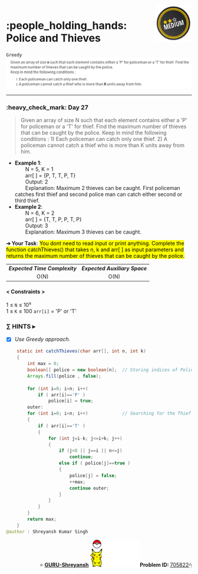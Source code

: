 <img align='right' src="https://github.com/guru-shreyansh/GeeksforGeeks-30-Days-of-Code/blob/main/!DOC!/Medium%233.png" width="100">
<h1>:people_holding_hands: Police and Thieves</h1>

`Greedy`
<img align='centre' src="https://github.com/guru-shreyansh/GeeksforGeeks-30-Days-of-Code/blob/main/Day%3C27%3E/D27.png">
________________________________________________________________________________________________________________________________________________________
<h3>:heavy_check_mark: Day 27</h3>
<blockquote>Given an array of size N such that each element contains either a 'P' for policeman or a 'T' for thief. Find the maximum number of thieves that can be caught by the police. Keep in mind the following conditions :
1) Each policeman can catch only one thief.
2) A policeman cannot catch a thief who is more than K units away from him.</blockquote>

* **Example 1**:<br>
&emsp;&emsp;N = 5, K = 1<br>
&emsp;&emsp;arr[ ] = {P, T, T, P, T}<br>
&emsp;&emsp;Output: 2<br>
&emsp;&emsp;Explanation: Maximum 2 thieves can be caught. First policeman catches first thief and second police man can catch either second or third thief.<br>
* **Example 2**:<br>
&emsp;&emsp;N = 6, K = 2<br>
&emsp;&emsp;arr[ ] = {T, T, P, P, T, P}<br>
&emsp;&emsp;Output: 3<br>
&emsp;&emsp;Explanation: Maximum 3 thieves can be caught.<br>

**➔ Your Task**:
<mark>You dont need to read input or print anything. Complete the function catchThieves() that takes n, k and arr[ ] as input parameters and returns the maximum number of thieves that can be caught by the police. </mark>

<table align="center">
      <tr><td><em><b>Expected Time Complexity</td> <td><em><b>Expected Auxiliary Space</td></tr>
      <tr><td align="center">O(N)</td> <td align="center">O(N)</td></tr>
</table>

#### < Constraints >
1  ≤ ` N ` ≤  10⁵<br>
1  ≤ ` K ` ≤  100
` arr[i] ` = 'P' or 'T'

###      ∑ HINTS ▸
- [x] _Use Greedy approach._
```java
    static int catchThieves(char arr[], int n, int k) 
	{
	    int max = 0;
	    boolean[] police = new boolean[n];  // Storing indices of Police
	    Arrays.fill(police , false);
	    
	    for (int i=0; i<n; i++)
	        if ( arr[i]=='P' )
	            police[i] = true;
	    outer:
	    for (int i=0; i<n; i++)             // Searching for the Thief
	    {
	        if ( arr[i]=='T' )
	        {
	            for (int j=i-k; j<=i+k; j++)
	            {
	                if (j<0 || j==i || n<=j)
	                    continue;
	                else if ( police[j]==true )
	                {
	                    police[j] = false;
	                    ++max;
	                    continue outer;
	                }
	            }
	        }
	    }
	    return max;
	}
@author : Shreyansh Kumar Singh
```
<p align="right"> ⭐️ <a href="https://github.com/GURU-Shreyansh" target="_blank"> <b>GURU-Shreyansh</b></a>
      <img src="https://github.com/guru-shreyansh/GeeksforGeeks-30-Days-of-Code/blob/main/!DOC!/GIF--Pika-Wiggles-aoydQ5HRJUAbm.gif" width="135"><b>Problem ID: </b><a href="https://practice.geeksforgeeks.org/problems/e47329920b4e75869ea7b0e9b7c59ea145ccc22c/1/?track=30-DOC-day-27&batchId=320" align="left">705822</a>🖱</p>
<!--
#GURU ツ
-->

